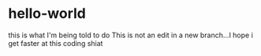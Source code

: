 # hello-world
this is what I'm being told to do
This is not an edit in a new branch...I hope i get faster at this coding shiat 
